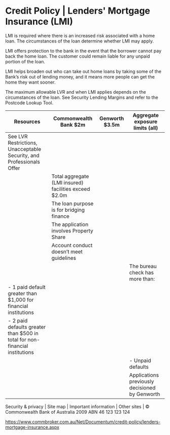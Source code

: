 # Credit Policy | Lenders' Mortgage Insurance (LMI)

LMI is required where there is an increased risk associated with a home loan. The circumstances of the loan determine whether LMI may apply.

LMI offers protection to the bank in the event that the borrower cannot pay back the home loan. The customer could remain liable for any unpaid portion of the loan.

LMI helps broaden out who can take out home loans by taking some of the Bank’s risk out of lending money, and it means more people can get the home they want sooner.

The maximum allowable LVR and when LMI applies depends on the circumstances of the loan. See Security Lending Margins and refer to the Postcode Lookup Tool.

|Resources|Commonwealth Bank $2m|Genworth $3.5m|Aggregate exposure limits (all)|
|---|---|---|---|
|See LVR Restrictions, Unacceptable Security, and Professionals Offer| | | |
| |Total aggregate (LMI insured) facilities exceed $2.0m| | |
| |The loan purpose is for bridging finance| | |
| |The application involves Property Share| | |
| |Account conduct doesn’t meet guidelines| | |
| | | |The bureau check has more than:|
|- 1 paid default greater than $1,000 for financial institutions| | | |
|- 2 paid defaults greater than $500 in total for non-financial institutions| | | |
| | | |- Unpaid defaults|
| | | |Applications previously decisioned by Genworth|

Security & privacy | Site map | Important information | Other sites | © Commonwealth Bank of Australia 2009 ABN 46 123 123 124

https://www.commbroker.com.au/Net/Documentum/credit-policy/lenders-mortgage-insurance.aspx
